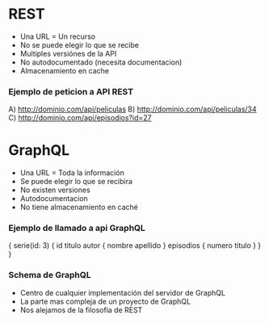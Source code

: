 # REST                                         

- Una URL = Un recurso                        
- No se puede elegir lo que se recibe         
- Multiples versiónes de la API               
- No autodocumentado (necesita documentacion) 
- Almacenamiento en cache                     

### Ejemplo de peticion a API REST

A) http://dominio.com/api/peliculas
B) http://dominio.com/api/peliculas/34
C) http://dominio.com/api/episodios?id=27

# GraphQL

- Una URL = Toda la información
- Se puede elegir lo que se recibira
- No existen versiones
- Autodocumentacion
- No tiene almacenamiento en caché

### Ejemplo de llamado a api GraphQL

{
    serie(id: 3) {
        id
        titulo
        autor {
            nombre
            apellido
        }
        episodios {
            numero
            titulo
        }
    }
}

### Schema de GraphQL

- Centro de cualquier implementación del servidor de GraphQL
- La parte mas compleja de un proyecto de GraphQL
- Nos alejamos de la filosofia de REST
